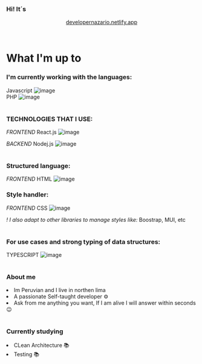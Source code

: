 ### Hi! It´s

<div align="center">
<p> <a href="https://developernazario.netlify.app"> developernazario.netlify.app </a> </p> 
  <br>
  
</div>

<h1> What I'm up to</h1> 

<h3> I'm currently working with the languages: </h3>

Javascript ![image](https://github.com/DontStopPrograming/DontStopPrograming/assets/101149872/e4475313-b085-4057-9338-114d496a0876) <br/>
PHP ![image](https://github.com/DontStopPrograming/DontStopPrograming/assets/101149872/b0e78308-7787-44e1-bf5f-77a24d3ddef7) <br/><br/>

<h3> TECHNOLOGIES THAT I USE: </h3>

<span> <i> FRONTEND </i> </span> React.js ![image](https://github.com/DontStopPrograming/DontStopPrograming/assets/101149872/fcbac273-ebd8-4509-a84e-e4f7e73830e8) <br/>

<span> <i> BACKEND </i> </span> Nodej.js ![image](https://github.com/DontStopPrograming/DontStopPrograming/assets/101149872/169a79cc-c41d-4828-8632-f40c9e60522e) <br/><br/>

<h3> Structured language: </h3> 

<span> <i> FRONTEND </i> </span>
HTML ![image](https://github.com/DontStopPrograming/DontStopPrograming/assets/101149872/09474bc7-d5ab-486b-a375-058f3fdd604a) <br/>

<h3> Style handler: </h3>

<span> <i> FRONTEND </i> </span>
CSS ![image](https://github.com/DontStopPrograming/DontStopPrograming/assets/101149872/16cd648b-7017-4f94-b3bd-4c2d49b5c56a) <br/> 

<i> ! I also adapt to other libraries to manage styles like: </i>
Boostrap, MUI, etc <br/><br/>

<h3> For use cases and strong typing of data structures: </h3>

TYPESCRIPT ![image](https://github.com/DontStopPrograming/DontStopPrograming/assets/101149872/c3fea734-75ed-4604-a9db-03bf9bcc6167) <br/><br/>

<h3>About me</h3>

<li>Im Peruvian and I live in northen lima <span class="i-twemoji-flag-peru"></span>
</li> 
<li>A passionate Self-taught developer ⚙</li>
<li>Ask from me anything you want, If I am alive I will answer within seconds 😉</li>

<br/>
<h3>Currently studying</h3>
<li> CLean Architecture 📚</li>
<li> Testing 📚</li>
